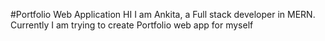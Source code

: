 #Portfolio Web Application
HI I am Ankita, a Full stack developer in MERN. 
Currently I am trying to create Portfolio web app for myself
